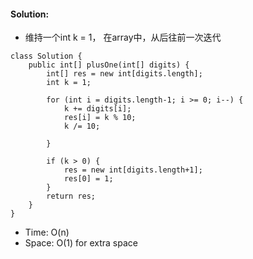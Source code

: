 #### Solution:
* 维持一个int k = 1， 在array中，从后往前一次迭代
```
class Solution {
    public int[] plusOne(int[] digits) {
        int[] res = new int[digits.length];
        int k = 1;
        
        for (int i = digits.length-1; i >= 0; i--) {
            k += digits[i];
            res[i] = k % 10;
            k /= 10;
            
        }
        
        if (k > 0) {
            res = new int[digits.length+1];
            res[0] = 1;
        }
        return res;
    }
}
```
* Time: O(n)
* Space: O(1) for extra space

























